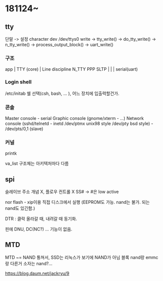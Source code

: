 # 181124~

## tty

단말 -> 설정
character dev  /dev/ttys0
write -> tty_write() -> do_tty_write() -> n_tty_write() -> process_output_block() -> uart_write()

### 구조

   app
    |
TTY (core)
    |
Line discipline
  N_TTY             PPP    SLTP
    |                |      |
serial(uart)

### Login shell

/etc/initab
쉘 선택(csh, bash, ... ), 어느 장치에 입출력할건가.

### 콘솔

Master console - serial
Graphic console (gnome/xterm - ...)
Network console (sshd/telnetd - inetd /dev/ptmx unix98 style /dev/pty bsd style) - /dev/pts/0,1 (slave)

### 커널

printk

va_list 구조체는 아키텍처마다 다름

## spi

슬레이브 주소 개념 X, 플로우 컨트롤 X
SS# -> #은 low active

nor flash - xip이용 직접 디스크에서 실행 (EEPROM도 가능. nand는 불가. 되는 nand도 있긴함.)

DTR : 클락 올라갈 때, 내려갈 때 동기화.

핀에 DNU, DC(NC?) ... 기능이 없음.

## MTD

MTD ~= NAND 퉁쳐서, SSD는 리눅스가 보기에 NAND가 아님 블록
nand랑 emmc랑 다른거 소자는 nand?...

<https://blog.daum.net/jackryu/9>

